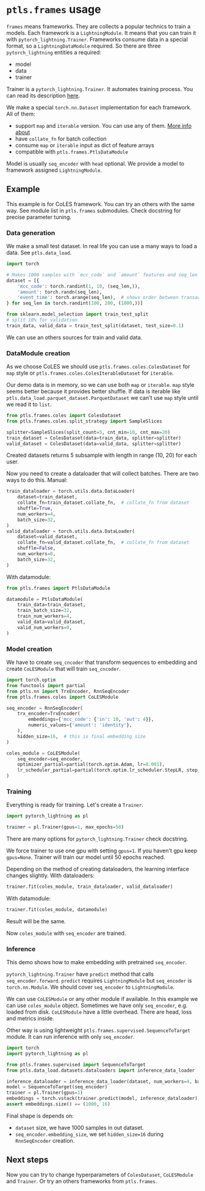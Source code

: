 # `ptls.frames` usage

`frames` means frameworks. They are collects a popular technics to train a models.
Each framework is a `LightningModule`. It means that you can train it with `pytorch_lightning.Trainer`.
Frameworks consume data in a special format, so a `LightningDataModule` required.
So there are three `pytorch_lightning` entities a required:

- model
- data
- trainer

Trainer is a `pytorch_lightning.Trainer`. It automates training process.
You can read its description [here](https://pytorch-lightning.readthedocs.io/en/latest/common/trainer.html).

We make a special `torch.nn.Dataset` implementation for each framework. All of them:

- support `map` and `iterable` version. You can use any of them. [More info about](https://pytorch.org/docs/stable/data.html#dataset-types)
- have `collate_fn` for batch collection
- consume `map` or `iterable` input as dict of feature arrays
- compatible with `ptls.frames.PtlsDataModule`

Model is usually `seq_encoder` with `head` optional.
We provide a model to framework assigned `LightningModule`.

## Example

This example is for CoLES framework. You can try an others with the same way.
See module list in `ptls.frames` submodules. Check docstring for precise parameter tuning.

### Data generation

We make a small test dataset. In real life you can use a many ways to load a data. See `ptls.data_load`.

```python
import torch

# Makes 1000 samples with `mcc_code` and `amount` features and seq_len randomly sampled in range (100, 200)
dataset = [{
    'mcc_code': torch.randint(1, 10, (seq_len,)),
    'amount': torch.randn(seq_len),
    'event_time': torch.arange(seq_len),  # shows order between transactions
} for seq_len in torch.randint(100, 200, (1000,))]

from sklearn.model_selection import train_test_split
# split 10% for validation
train_data, valid_data = train_test_split(dataset, test_size=0.1)
```

We can use an others sources for train and valid data.


### DataModule creation

As we choose CoLES we should use `ptls.frames.coles.ColesDataset` for `map` style
or `ptls.frames.coles.ColesIterableDataset` for `iterable`.

Our demo data is in memory, so we can use both `map` or `iterable`.
`map` style seems better because it provides better shuffle.
If data is iterable like `ptls.data_load.parquet_dataset.ParquetDataset` 
we can't use `map` style until we read it to `list`.

```python
from ptls.frames.coles import ColesDataset
from ptls.frames.coles.split_strategy import SampleSlices

splitter=SampleSlices(split_count=5, cnt_min=10, cnt_max=20)
train_dataset = ColesDataset(data=train_data, splitter=splitter)
valid_dataset = ColesDataset(data=valid_data, splitter=splitter)
```

Created datasets returns 5 subsample with length in range (10, 20) for each user.

Now you need to create a dataloader that will collect batches. There are two ways to do this.
Manual:
```python
train_dataloader = torch.utils.data.DataLoader(
    dataset=train_dataset,
    collate_fn=train_dataset.collate_fn,  # collate_fn from dataset
    shuffle=True,
    num_workers=4,
    batch_size=32,
)
valid_dataloader = torch.utils.data.DataLoader(
    dataset=valid_dataset,
    collate_fn=valid_dataset.collate_fn,  # collate_fn from dataset
    shuffle=False,
    num_workers=0,
    batch_size=32,
)
```

With datamodule:
```python
from ptls.frames import PtlsDataModule

datamodule = PtlsDataModule(
    train_data=train_dataset,
    train_batch_size=32,
    train_num_workers=4,
    valid_data=valid_dataset,
    valid_num_workers=0,
)
```

### Model creation

We have to create `seq_cncoder` that transform sequences to embedding 
and create `CoLESModule` that will train `seq_cncoder`.

```python
import torch.optim
from functools import partial
from ptls.nn import TrxEncoder, RnnSeqEncoder
from ptls.frames.coles import CoLESModule

seq_encoder = RnnSeqEncoder(
    trx_encoder=TrxEncoder(
        embeddings={'mcc_code': {'in': 10, 'out': 4}},
        numeric_values={'amount': 'identity'},
    ),
    hidden_size=16,  # this is final embedding size
)

coles_module = CoLESModule(
    seq_encoder=seq_encoder,
    optimizer_partial=partial(torch.optim.Adam, lr=0.001),
    lr_scheduler_partial=partial(torch.optim.lr_scheduler.StepLR, step_size=1, gamma=0.9),
)
```

### Training

Everything is ready for training. Let's create a `Trainer`.
```python
import pytorch_lightning as pl

trainer = pl.Trainer(gpus=1, max_epochs=50)
```

There are many options for `pytorch_lightning.Trainer` check docstring.

We force trainer to use one gpu with setting `gpus=1`. If you haven't gpu keep `gpus=None`.
Trainer will train our model until 50 epochs reached.

Depending on the method of creating dataloaders, the learning interface changes slightly.
With dataloaders:
```python
trainer.fit(coles_module, train_dataloader, valid_dataloader)
```

With datamodule:
```python
trainer.fit(coles_module, datamodule)
```

Result will be the same.

Now `coles_module` with `seq_encoder` are trained.

### Inference

This demo shows how to make embedding with pretrained `seq_encoder`.

`pytorch_lightning.Trainer` have `predict` method that calls `seq_encoder.forward`.
`predict` requires `LightningModule` but `seq_encoder` is `torch.nn.Module`.
We should cover `seq_encoder` to `LightningModule`.

We can use `CoLESModule` or any other module if available. In this example we can use `coles_module` object.
Sometimes we have only `seq_encoder`, e.g. loaded from disk.
`CoLESModule` have a little overhead. There are head, loss and metrics inside.

Other way is using lightweight `ptls.frames.supervised.SequenceToTarget` module.
It can run inference with only `seq_encoder`.

```python
import torch
import pytorch_lightning as pl

from ptls.frames.supervised import SequenceToTarget
from ptls.data_load.datasets.dataloaders import inference_data_loader

inference_dataloader = inference_data_loader(dataset, num_workers=4, batch_size=256)
model = SequenceToTarget(seq_encoder)
trainer = pl.Trainer(gpus=1)
embeddings = torch.vstack(trainer.predict(model, inference_dataloader))
assert embeddings.size() == (1000, 16)
```

Final shape is depends on:

- `dataset` size, we have 1000 samples in out dataset.
- `seq_encoder.embedding_size`, we set `hidden_size=16` during `RnnSeqEncoder` creation.

## Next steps

Now you can try to change hyperparameters of `ColesDataset`, `CoLESModule` and `Trainer`.
Or try an others frameworks from `ptls.frames`.

